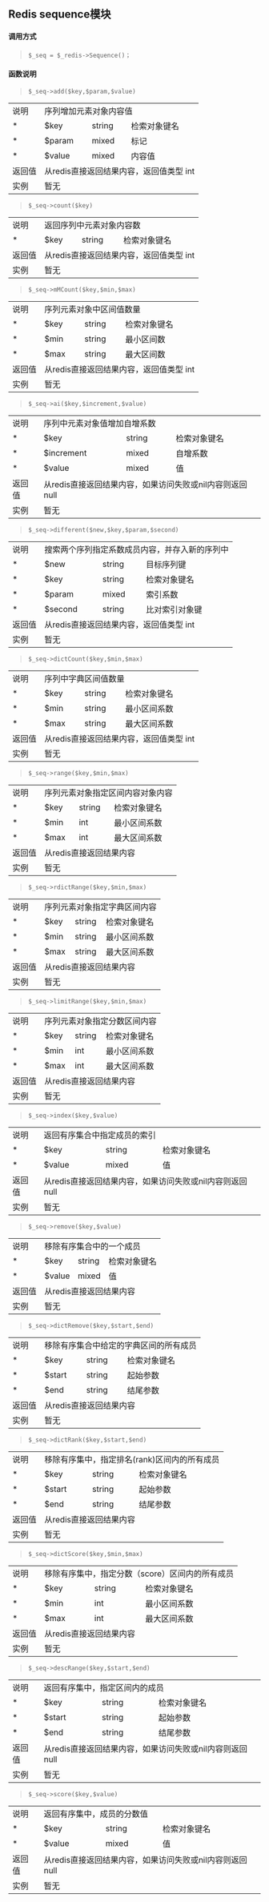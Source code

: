 ## Redis sequence模块

#### 调用方式
> `$_seq = $_redis->Sequence()；`

#### 函数说明

> `$_seq->add($key,$param,$value)`
<table>
     <tr>
         <td>说明</td>
         <td colspan="3">序列增加元素对象内容值</td>
     </tr>
     <tr>
         <td>*</td>
         <td>$key</td>
         <td>string</td>
         <td>检索对象键名</td>
     </tr>
     <tr>
         <td>*</td>
         <td>$param</td>
         <td>mixed</td>
         <td>标记</td>
     </tr>
     <tr>
         <td>*</td>
         <td>$value</td>
         <td>mixed</td>
         <td>内容值</td>
     </tr>
     <tr>
         <td>返回值</td>
         <td colspan="3">从redis直接返回结果内容，返回值类型 int</td>
     </tr>
     <tr>
         <td>实例</td>
         <td colspan="3">暂无</td>
     </tr>
  </table>

> `$_seq->count($key)`
<table>
     <tr>
         <td>说明</td>
         <td colspan="3">返回序列中元素对象内容数</td>
     </tr>
     <tr>
         <td>*</td>
         <td>$key</td>
         <td>string</td>
         <td>检索对象键名</td>
     </tr>
     <tr>
         <td>返回值</td>
         <td colspan="3">从redis直接返回结果内容，返回值类型 int</td>
     </tr>
     <tr>
         <td>实例</td>
         <td colspan="3">暂无</td>
     </tr>
  </table>

> `$_seq->mMCount($key,$min,$max)`
<table>
     <tr>
         <td>说明</td>
         <td colspan="3">序列元素对象中区间值数量</td>
     </tr>
     <tr>
         <td>*</td>
         <td>$key</td>
         <td>string</td>
         <td>检索对象键名</td>
     </tr>
     <tr>
         <td>*</td>
         <td>$min</td>
         <td>string</td>
         <td>最小区间数</td>
     </tr>
     <tr>
         <td>*</td>
         <td>$max</td>
         <td>string</td>
         <td>最大区间数</td>
     </tr>
     <tr>
         <td>返回值</td>
         <td colspan="3">从redis直接返回结果内容，返回值类型 int</td>
     </tr>
     <tr>
         <td>实例</td>
         <td colspan="3">暂无</td>
     </tr>
  </table>

> `$_seq->ai($key,$increment,$value)`
<table>
     <tr>
         <td>说明</td>
         <td colspan="3">序列中元素对象值增加自增系数</td>
     </tr>
     <tr>
         <td>*</td>
         <td>$key</td>
         <td>string</td>
         <td>检索对象键名</td>
     </tr>
     <tr>
         <td>*</td>
         <td>$increment</td>
         <td>mixed</td>
         <td>自增系数</td>
     </tr>
     <tr>
         <td>*</td>
         <td>$value</td>
         <td>mixed</td>
         <td>值</td>
     </tr>
     <tr>
         <td>返回值</td>
         <td colspan="3">从redis直接返回结果内容，如果访问失败或nil内容则返回 null</td>
     </tr>
     <tr>
         <td>实例</td>
         <td colspan="3">暂无</td>
     </tr>
  </table>

> `$_seq->different($new,$key,$param,$second)`
<table>
     <tr>
         <td>说明</td>
         <td colspan="3">搜索两个序列指定系数成员内容，并存入新的序列中</td>
     </tr>
     <tr>
         <td>*</td>
         <td>$new</td>
         <td>string</td>
         <td>目标序列键</td>
     </tr>
     <tr>
         <td>*</td>
         <td>$key</td>
         <td>string</td>
         <td>检索对象键名</td>
     </tr>
     <tr>
         <td>*</td>
         <td>$param</td>
         <td>mixed</td>
         <td>索引系数</td>
     </tr>
     <tr>
         <td>*</td>
         <td>$second</td>
         <td>string</td>
         <td>比对索引对象键</td>
     </tr>
     <tr>
         <td>返回值</td>
         <td colspan="3">从redis直接返回结果内容，返回值类型 int</td>
     </tr>
     <tr>
         <td>实例</td>
         <td colspan="3">暂无</td>
     </tr>
  </table>

> `$_seq->dictCount($key,$min,$max)`
<table>
     <tr>
         <td>说明</td>
         <td colspan="3">序列中字典区间值数量</td>
     </tr>
     <tr>
         <td>*</td>
         <td>$key</td>
         <td>string</td>
         <td>检索对象键名</td>
     </tr>
     <tr>
         <td>*</td>
         <td>$min</td>
         <td>string</td>
         <td>最小区间系数</td>
     </tr>
     <tr>
         <td>*</td>
         <td>$max</td>
         <td>string</td>
         <td>最大区间系数</td>
     </tr>
     <tr>
         <td>返回值</td>
         <td colspan="3">从redis直接返回结果内容，返回值类型 int</td>
     </tr>
     <tr>
         <td>实例</td>
         <td colspan="3">暂无</td>
     </tr>
  </table>

> `$_seq->range($key,$min,$max)`
<table>
     <tr>
         <td>说明</td>
         <td colspan="3">序列元素对象指定区间内容对象内容</td>
     </tr>
     <tr>
         <td>*</td>
         <td>$key</td>
         <td>string</td>
         <td>检索对象键名</td>
     </tr>
     <tr>
         <td>*</td>
         <td>$min</td>
         <td>int</td>
         <td>最小区间系数</td>
     </tr>
     <tr>
         <td>*</td>
         <td>$max</td>
         <td>int</td>
         <td>最大区间系数</td>
     </tr>
     <tr>
         <td>返回值</td>
         <td colspan="3">从redis直接返回结果内容</td>
     </tr>
     <tr>
         <td>实例</td>
         <td colspan="3">暂无</td>
     </tr>
  </table>

> `$_seq->rdictRange($key,$min,$max)`
<table>
     <tr>
         <td>说明</td>
         <td colspan="3">序列元素对象指定字典区间内容</td>
     </tr>
     <tr>
         <td>*</td>
         <td>$key</td>
         <td>string</td>
         <td>检索对象键名</td>
     </tr>
     <tr>
         <td>*</td>
         <td>$min</td>
         <td>string</td>
         <td>最小区间系数</td>
     </tr>
     <tr>
         <td>*</td>
         <td>$max</td>
         <td>string</td>
         <td>最大区间系数</td>
     </tr>
     <tr>
         <td>返回值</td>
         <td colspan="3">从redis直接返回结果内容</td>
     </tr>
     <tr>
         <td>实例</td>
         <td colspan="3">暂无</td>
     </tr>
  </table>

> `$_seq->limitRange($key,$min,$max)`
<table>
     <tr>
         <td>说明</td>
         <td colspan="3">序列元素对象指定分数区间内容</td>
     </tr>
     <tr>
         <td>*</td>
         <td>$key</td>
         <td>string</td>
         <td>检索对象键名</td>
     </tr>
     <tr>
         <td>*</td>
         <td>$min</td>
         <td>int</td>
         <td>最小区间系数</td>
     </tr>
     <tr>
         <td>*</td>
         <td>$max</td>
         <td>int</td>
         <td>最大区间系数</td>
     </tr>
     <tr>
         <td>返回值</td>
         <td colspan="3">从redis直接返回结果内容</td>
     </tr>
     <tr>
         <td>实例</td>
         <td colspan="3">暂无</td>
     </tr>
  </table>

> `$_seq->index($key,$value)`
<table>
     <tr>
         <td>说明</td>
         <td colspan="3">返回有序集合中指定成员的索引</td>
     </tr>
     <tr>
         <td>*</td>
         <td>$key</td>
         <td>string</td>
         <td>检索对象键名</td>
     </tr>
     <tr>
         <td>*</td>
         <td>$value</td>
         <td>mixed</td>
         <td>值</td>
     </tr>
     <tr>
         <td>返回值</td>
         <td colspan="3">从redis直接返回结果内容，如果访问失败或nil内容则返回 null</td>
     </tr>
     <tr>
         <td>实例</td>
         <td colspan="3">暂无</td>
     </tr>
  </table>

> `$_seq->remove($key,$value)`
<table>
     <tr>
         <td>说明</td>
         <td colspan="3">移除有序集合中的一个成员</td>
     </tr>
     <tr>
         <td>*</td>
         <td>$key</td>
         <td>string</td>
         <td>检索对象键名</td>
     </tr>
     <tr>
         <td>*</td>
         <td>$value</td>
         <td>mixed</td>
         <td>值</td>
     </tr>
     <tr>
         <td>返回值</td>
         <td colspan="3">从redis直接返回结果内容</td>
     </tr>
     <tr>
         <td>实例</td>
         <td colspan="3">暂无</td>
     </tr>
  </table>

> `$_seq->dictRemove($key,$start,$end)`
<table>
     <tr>
         <td>说明</td>
         <td colspan="3">移除有序集合中给定的字典区间的所有成员</td>
     </tr>
     <tr>
         <td>*</td>
         <td>$key</td>
         <td>string</td>
         <td>检索对象键名</td>
     </tr>
     <tr>
         <td>*</td>
         <td>$start</td>
         <td>string</td>
         <td>起始参数</td>
     </tr>
     <tr>
         <td>*</td>
         <td>$end</td>
         <td>string</td>
         <td>结尾参数</td>
     </tr>
     <tr>
         <td>返回值</td>
         <td colspan="3">从redis直接返回结果内容</td>
     </tr>
     <tr>
         <td>实例</td>
         <td colspan="3">暂无</td>
     </tr>
  </table>

> `$_seq->dictRank($key,$start,$end)`
<table>
     <tr>
         <td>说明</td>
         <td colspan="3">移除有序集中，指定排名(rank)区间内的所有成员</td>
     </tr>
     <tr>
         <td>*</td>
         <td>$key</td>
         <td>string</td>
         <td>检索对象键名</td>
     </tr>
     <tr>
         <td>*</td>
         <td>$start</td>
         <td>string</td>
         <td>起始参数</td>
     </tr>
     <tr>
         <td>*</td>
         <td>$end</td>
         <td>string</td>
         <td>结尾参数</td>
     </tr>
     <tr>
         <td>返回值</td>
         <td colspan="3">从redis直接返回结果内容</td>
     </tr>
     <tr>
         <td>实例</td>
         <td colspan="3">暂无</td>
     </tr>
  </table>

> `$_seq->dictScore($key,$min,$max)`
<table>
     <tr>
         <td>说明</td>
         <td colspan="3">移除有序集中，指定分数（score）区间内的所有成员</td>
     </tr>
     <tr>
         <td>*</td>
         <td>$key</td>
         <td>string</td>
         <td>检索对象键名</td>
     </tr>
     <tr>
         <td>*</td>
         <td>$min</td>
         <td>int</td>
         <td>最小区间系数</td>
     </tr>
     <tr>
         <td>*</td>
         <td>$max</td>
         <td>int</td>
         <td>最大区间系数</td>
     </tr>
     <tr>
         <td>返回值</td>
         <td colspan="3">从redis直接返回结果内容</td>
     </tr>
     <tr>
         <td>实例</td>
         <td colspan="3">暂无</td>
     </tr>
  </table>

> `$_seq->descRange($key,$start,$end)`
<table>
     <tr>
         <td>说明</td>
         <td colspan="3">返回有序集中，指定区间内的成员</td>
     </tr>
     <tr>
         <td>*</td>
         <td>$key</td>
         <td>string</td>
         <td>检索对象键名</td>
     </tr>
     <tr>
         <td>*</td>
         <td>$start</td>
         <td>string</td>
         <td>起始参数</td>
     </tr>
     <tr>
         <td>*</td>
         <td>$end</td>
         <td>string</td>
         <td>结尾参数</td>
     </tr>
     <tr>
         <td>返回值</td>
         <td colspan="3">从redis直接返回结果内容，如果访问失败或nil内容则返回 null</td>
     </tr>
     <tr>
         <td>实例</td>
         <td colspan="3">暂无</td>
     </tr>
  </table>

> `$_seq->score($key,$value)`
<table>
     <tr>
         <td>说明</td>
         <td colspan="3">返回有序集中，成员的分数值</td>
     </tr>
     <tr>
         <td>*</td>
         <td>$key</td>
         <td>string</td>
         <td>检索对象键名</td>
     </tr>
     <tr>
         <td>*</td>
         <td>$value</td>
         <td>mixed</td>
         <td>值</td>
     </tr>
     <tr>
         <td>返回值</td>
         <td colspan="3">从redis直接返回结果内容，如果访问失败或nil内容则返回 null</td>
     </tr>
     <tr>
         <td>实例</td>
         <td colspan="3">暂无</td>
     </tr>
  </table>

